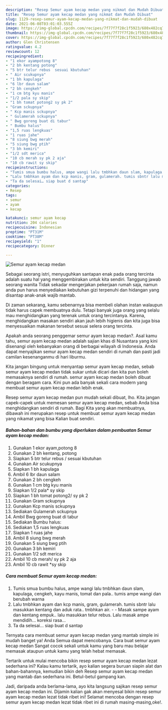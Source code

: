 ```yaml
---
description: "Resep Semur ayam kecap medan yang nikmat dan Mudah Dibuat"
title: "Resep Semur ayam kecap medan yang nikmat dan Mudah Dibuat"
slug: 1129-resep-semur-ayam-kecap-medan-yang-nikmat-dan-mudah-dibuat
date: 2021-06-08T03:01:03.555Z
image: https://img-global.cpcdn.com/recipes/7f77f7f28c1f5923/680x482cq70/semur-ayam-kecap-medan-foto-resep-utama.jpg
thumbnail: https://img-global.cpcdn.com/recipes/7f77f7f28c1f5923/680x482cq70/semur-ayam-kecap-medan-foto-resep-utama.jpg
cover: https://img-global.cpcdn.com/recipes/7f77f7f28c1f5923/680x482cq70/semur-ayam-kecap-medan-foto-resep-utama.jpg
author: Glen Christensen
ratingvalue: 4.2
reviewcount: 12
recipeingredient:
- "1 ekor ayampotong 8"
- "2 bh kentang potong"
- "5 btr telur rebus  sesuai kbutuhan"
- " Air scukupnya"
- "1 bh kapulaga"
- "6 lbr daun salam"
- "2 bh cengkeh"
- "1 cm btg kyu manis"
- "1/2 pala sy skip"
- "1 bh tomat potong2 sy pk 2"
- "Gram sckupnya"
- " Kcp manis sckupnya"
- " Gulamerah sckupnya"
- " Bwg goreng buat di tabur"
- " Bumbu halus"
- "1,5 ruas lengkuas"
- "1 ruas jahe"
- "8 siung bwg merah"
- "5 siung bwg ptih"
- "3 bh kemiri"
- "1/2 sdt merica"
- "10 cb merah sy pk 2 aja"
- "10 cb rawit sy skip"
recipeinstructions:
- "Tumis smua bumbu halus, ampe wangi lalu tmbhkan daun slam, kapulaga, cengkeh, kayu manis, tomat dan pala.. tumis ampe wangi dan berubah warna"
- "Lalu tmbhkan ayam dan kcp manis, gram, gulamerah. tumis sbntr lalu masukkan kentang dan aduk rata.. tmbhkan air.   Masak sampe ayam dan kentang empuk.. lalu masukkan telur rebus. Lalu masak ampe mendidih… koreksi rasa…"
- "Ta da selesai… siap buat d santap"
categories:
- Resep
tags:
- semur
- ayam
- kecap

katakunci: semur ayam kecap 
nutrition: 204 calories
recipecuisine: Indonesian
preptime: "PT31M"
cooktime: "PT38M"
recipeyield: "1"
recipecategory: Dinner

---
```



![Semur ayam kecap medan](https://img-global.cpcdn.com/recipes/7f77f7f28c1f5923/680x482cq70/semur-ayam-kecap-medan-foto-resep-utama.jpg)

Sebagai seorang istri, menyuguhkan santapan enak pada orang tercinta adalah suatu hal yang menggembirakan untuk kita sendiri. Tanggung jawab seorang  wanita Tidak sekadar mengerjakan pekerjaan rumah saja, namun anda pun harus menyediakan kebutuhan gizi terpenuhi dan hidangan yang disantap anak-anak wajib mantab.

Di zaman  sekarang, kamu sebenarnya bisa membeli olahan instan walaupun tidak harus capek membuatnya dulu. Tetapi banyak juga orang yang selalu mau menghidangkan yang terenak untuk orang tercintanya. Karena, menghidangkan masakan sendiri akan jauh lebih higienis dan kita juga bisa menyesuaikan makanan tersebut sesuai selera orang tercinta. 



Apakah anda seorang penggemar semur ayam kecap medan?. Asal kamu tahu, semur ayam kecap medan adalah sajian khas di Nusantara yang kini disenangi oleh kebanyakan orang di berbagai wilayah di Indonesia. Anda dapat menyajikan semur ayam kecap medan sendiri di rumah dan pasti jadi camilan kesenanganmu di hari liburmu.

Kita jangan bingung untuk menyantap semur ayam kecap medan, sebab semur ayam kecap medan tidak sukar untuk dicari dan kita pun boleh memasaknya sendiri di rumah. semur ayam kecap medan boleh dibuat dengan beragam cara. Kini pun ada banyak sekali cara modern yang membuat semur ayam kecap medan lebih enak.

Resep semur ayam kecap medan pun mudah sekali dibuat, lho. Kita jangan capek-capek untuk memesan semur ayam kecap medan, sebab Anda bisa menghidangkan sendiri di rumah. Bagi Kita yang akan membuatnya, dibawah ini merupakan resep untuk membuat semur ayam kecap medan yang nikamat yang bisa Kalian buat sendiri.

<!--inarticleads1-->

##### Bahan-bahan dan bumbu yang diperlukan dalam pembuatan Semur ayam kecap medan:

1. Gunakan 1 ekor ayam,potong 8
1. Gunakan 2 bh kentang, potong
1. Siapkan 5 btr telur rebus / sesuai kbutuhan
1. Gunakan  Air scukupnya
1. Siapkan 1 bh kapulaga
1. Ambil 6 lbr daun salam
1. Gunakan 2 bh cengkeh
1. Gunakan 1 cm btg kyu manis
1. Siapkan 1/2 pala* sy skip
1. Siapkan 1 bh tomat potong2/ sy pk 2
1. Gunakan Gram sckupnya
1. Gunakan  Kcp manis sckupnya
1. Sediakan  Gulamerah sckupnya
1. Ambil  Bwg goreng buat di tabur
1. Sediakan  Bumbu halus:
1. Sediakan 1,5 ruas lengkuas
1. Siapkan 1 ruas jahe
1. Ambil 8 siung bwg merah
1. Gunakan 5 siung bwg ptih
1. Gunakan 3 bh kemiri
1. Gunakan 1/2 sdt merica
1. Ambil 10 cb merah/ sy pk 2 aja
1. Ambil 10 cb rawit *sy skip




<!--inarticleads2-->

##### Cara membuat Semur ayam kecap medan:

1. Tumis smua bumbu halus, ampe wangi lalu tmbhkan daun slam, kapulaga, cengkeh, kayu manis, tomat dan pala.. tumis ampe wangi dan berubah warna
1. Lalu tmbhkan ayam dan kcp manis, gram, gulamerah. tumis sbntr lalu masukkan kentang dan aduk rata.. tmbhkan air.  -  - Masak sampe ayam dan kentang empuk.. lalu masukkan telur rebus. Lalu masak ampe mendidih… koreksi rasa…
1. Ta da selesai… siap buat d santap




Ternyata cara membuat semur ayam kecap medan yang mantab simple ini mudah banget ya! Anda Semua dapat mencobanya. Cara buat semur ayam kecap medan Sangat cocok sekali untuk kamu yang baru mau belajar memasak ataupun untuk kamu yang telah hebat memasak.

Tertarik untuk mulai mencoba bikin resep semur ayam kecap medan lezat sederhana ini? Kalau kamu tertarik, ayo kalian segera buruan siapin alat dan bahan-bahannya, kemudian bikin deh Resep semur ayam kecap medan yang mantab dan sederhana ini. Betul-betul gampang kan. 

Jadi, daripada anda berlama-lama, ayo kita langsung sajikan resep semur ayam kecap medan ini. Dijamin kalian gak akan menyesal bikin resep semur ayam kecap medan lezat tidak ribet ini! Selamat mencoba dengan resep semur ayam kecap medan lezat tidak ribet ini di rumah masing-masing,oke!.

